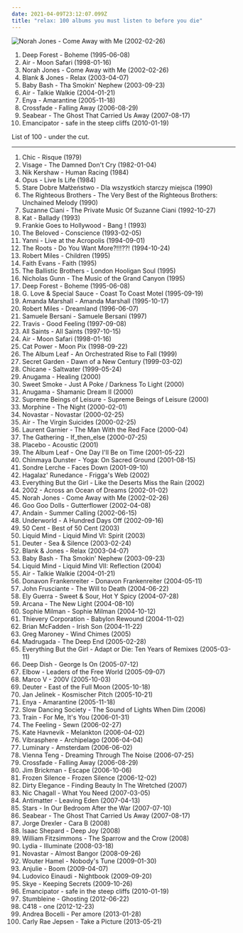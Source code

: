 ```yaml
---
date: 2021-04-09T23:12:07.099Z
title: "relax: 100 albums you must listen to before you die"
---
```

![Norah Jones - Come Away with Me (2002-02-26)](http://coverartarchive.org/release/a7b9e4e4-b21e-4c70-8aee-5fa555796225/16662903606-500.jpg "Norah Jones - Come Away with Me (2002-02-26)")
<ol class="albums">
<li data-cover="http://coverartarchive.org/release/7a1234c0-0c18-3394-bbe1-1204f616bec2/1270264448-500.jpg" data-tags="new age, world" role="button">Deep Forest - Boheme (1995-06-08)</li>
<li data-cover="http://coverartarchive.org/release/4c55906c-349b-362d-922e-956762912b42/1257682386-500.jpg" data-tags="electronic, chillout" role="button">Air - Moon Safari (1998-01-16)</li>
<li data-cover="http://coverartarchive.org/release/a7b9e4e4-b21e-4c70-8aee-5fa555796225/16662903606-500.jpg" data-tags="jazz" role="button">Norah Jones - Come Away with Me (2002-02-26)</li>
<li data-cover="http://coverartarchive.org/release/d2a9c0a4-514c-40f5-a727-698b388c607f/4469299534-500.jpg" data-tags="relax, ambient" role="button">Blank & Jones - Relax (2003-04-07)</li>
<li data-cover="https://img.discogs.com/Ag7jYtKPqhN76_f6GTx7vJqrJpg=/fit-in/469x466/filters:strip_icc():format(jpeg):mode_rgb():quality(90)/discogs-images/R-510138-1135168597.jpeg.jpg" data-tags="rnb, baby bash, chillaut" role="button">Baby Bash - Tha Smokin' Nephew (2003-09-23)</li>
<li data-cover="http://coverartarchive.org/release/b8f3c647-89b1-4cd6-bb71-a91072380e46/2979651729-500.jpg" data-tags="electronic" role="button">Air - Talkie Walkie (2004-01-21)</li>
<li data-cover="http://coverartarchive.org/release/b68a9abc-5e45-3fa6-8a6f-b0e9572ba1c9/8316179451-500.jpg" data-tags="new age, celtic" role="button">Enya - Amarantine (2005-11-18)</li>
<li data-cover="https://via.placeholder.com/450" data-tags="post-grunge, crossfade" role="button">Crossfade - Falling Away (2006-08-29)</li>
<li data-cover="http://coverartarchive.org/release/f8f26fa1-d7e5-4357-aefe-cb17ccf2e60b/18253941016-500.jpg" data-tags="icelandic" role="button">Seabear - The Ghost That Carried Us Away (2007-08-17)</li>
<li data-cover="http://coverartarchive.org/release/47f2833f-f125-4a8c-8a10-a3fddf16c2b8/1772748552-500.jpg" data-tags="downtempo" role="button">Emancipator - safe in the steep cliffs (2010-01-19)</li>
</ol>
List of 100 - under the cut.
<!-- more -->

_________________

<ol class="albums">
<li data-cover="http://coverartarchive.org/release/00a01883-c17d-3a1e-8aa3-f468e45465df/7228002110-500.jpg" data-tags="70s, funk" role="button">
Chic - Risque (1979)
</li>
<li data-cover="http://coverartarchive.org/release/c354b401-7722-4297-a26b-0822953fa829/14592166258-500.jpg" data-tags="new wave" role="button">
Visage - The Damned Don't Cry (1982-01-04)
</li>
<li data-cover="https://img.discogs.com/3uZgSt_SrYjrbMdq2GURj1H54XM=/fit-in/594x586/filters:strip_icc():format(jpeg):mode_rgb():quality(90)/discogs-images/R-478981-1335477478.jpeg.jpg" data-tags="new wave, electronic, 80s, synthpop" role="button">
Nik Kershaw - Human Racing (1984)
</li>
<li data-cover="http://coverartarchive.org/release/525068a4-a924-46e6-86e5-70c0d0ed851a/8719481720-500.jpg" data-tags="rock" role="button">
Opus - Live Is Life (1984)
</li>
<li data-cover="https://via.placeholder.com/450" data-tags="poezja spiewana" role="button">
Stare Dobre Małżeństwo - Dla wszystkich starczy miejsca (1990)
</li>
<li data-cover="http://coverartarchive.org/release/9df5fb11-9d7e-443d-8522-6ffd8ce7746c/12078707246-500.jpg" data-tags="soul, 60s, oldies, male vocalists" role="button">
The Righteous Brothers - The Very Best of the Righteous Brothers: Unchained Melody (1990)
</li>
<li data-cover="https://img.discogs.com/Yw1DDp59imY3g4pZghimM3vG4D4=/fit-in/600x600/filters:strip_icc():format(jpeg):mode_rgb():quality(90)/discogs-images/R-2617766-1360466279-1045.jpeg.jpg" data-tags="new age, relax, gvbwv, omni new age" role="button">
Suzanne Ciani - The Private Music Of Suzanne Ciani (1992-10-27)
</li>
<li data-cover="http://coverartarchive.org/release/e46395b2-76f6-3380-97ca-a6b46cd6e4ba/6357216307-500.jpg" data-tags="polish, heavy metal, thrash metal, ballads" role="button">
Kat - Ballady (1993)
</li>
<li data-cover="https://via.placeholder.com/450" data-tags="80s, frankie goes to hollywood, new wave" role="button">
Frankie Goes to Hollywood - Bang ! (1993)
</li>
<li data-cover="http://coverartarchive.org/release/f79de1c4-d185-42d1-88dc-2bc00cabbd68/15546860362-500.jpg" data-tags="chillout, dance, synth pop" role="button">
The Beloved - Conscience (1993-02-05)
</li>
<li data-cover="http://coverartarchive.org/release/311dfa35-0d6f-462b-b3b6-7b7f1dc3b4d1/11507971335-500.jpg" data-tags="yanni" role="button">
Yanni - Live at the Acropolis (1994-09-01)
</li>
<li data-cover="http://coverartarchive.org/release/d24eed93-2be9-43de-b4a6-db00f54208e8/4784243449-500.jpg" data-tags="hip-hop, hip hop, rap" role="button">
The Roots - Do You Want More?!!!??! (1994-10-24)
</li>
<li data-cover="https://img.discogs.com/iKPsz5HAZ_YSskrUF1vPn7iLQds=/fit-in/600x582/filters:strip_icc():format(jpeg):mode_rgb():quality(90)/discogs-images/R-33293-1603313013-1939.jpeg.jpg" data-tags="trance, chillout, electronic" role="button">
Robert Miles - Children (1995)
</li>
<li data-cover="http://coverartarchive.org/release/6c452bf7-f019-47d9-988b-d521013ad7c8/14802032869-500.jpg" data-tags="rnb, 90s top rnb, chillout, soul, quiet storm, r'n'b, female singer songwriter, faith evans" role="button">
Faith Evans - Faith (1995)
</li>
<li data-cover="http://coverartarchive.org/release/c0511912-69a4-45dd-8db5-12c4679bd574/2115120257-500.jpg" data-tags="relax" role="button">
The Ballistic Brothers - London Hooligan Soul (1995)
</li>
<li data-cover="http://coverartarchive.org/release/645c5d80-c673-4f92-91c0-f7b03f5c22fe/4485701379-500.jpg" data-tags="instrumental, relax, flute, relaxing, labels - real music" role="button">
Nicholas Gunn - The Music of the Grand Canyon (1995)
</li>
<li data-cover="http://coverartarchive.org/release/7a1234c0-0c18-3394-bbe1-1204f616bec2/1270264448-500.jpg" data-tags="new age, world" role="button">
Deep Forest - Boheme (1995-06-08)
</li>
<li data-cover="http://coverartarchive.org/release/07fdd79b-e888-43ff-a035-a5c104e70b30/17983350394-500.jpg" data-tags="alternative, funk, records i own" role="button">
G. Love & Special Sauce - Coast To Coast Motel (1995-09-19)
</li>
<li data-cover="http://coverartarchive.org/release/9609250b-9cfc-3d8b-bc38-ce0213d1f512/6313419411-500.jpg" data-tags="pop, female vocalists, 90s" role="button">
Amanda Marshall - Amanda Marshall (1995-10-17)
</li>
<li data-cover="https://img.discogs.com/P-P_wUOfYu8cm9jWS8XPVzXdryo=/fit-in/600x592/filters:strip_icc():format(jpeg):mode_rgb():quality(90)/discogs-images/R-83507-1457553225-8498.jpeg.jpg" data-tags="trance, dream, robert miles" role="button">
Robert Miles - Dreamland (1996-06-07)
</li>
<li data-cover="http://coverartarchive.org/release/6cf8f888-e957-4cbd-8eb6-e81c9a7a8c77/7228465840-500.jpg" data-tags="italian, musica italiana" role="button">
Samuele Bersani - Samuele Bersani (1997)
</li>
<li data-cover="https://via.placeholder.com/450" data-tags="rock" role="button">
Travis - Good Feeling (1997-09-08)
</li>
<li data-cover="https://img.discogs.com/_fXflThce5eDFbzgm5Sov8l36IU=/fit-in/600x989/filters:strip_icc():format(jpeg):mode_rgb():quality(90)/discogs-images/R-6796698-1426805732-4254.jpeg.jpg" data-tags="pop" role="button">
All Saints - All Saints (1997-10-15)
</li>
<li data-cover="http://coverartarchive.org/release/4c55906c-349b-362d-922e-956762912b42/1257682386-500.jpg" data-tags="electronic, chillout" role="button">
Air - Moon Safari (1998-01-16)
</li>
<li data-cover="http://coverartarchive.org/release/5d58d210-a58c-4532-a2f5-54c6001a063d/12639050704-500.jpg" data-tags="90s, indie, mellow" role="button">
Cat Power - Moon Pix (1998-09-22)
</li>
<li data-cover="http://coverartarchive.org/release/c46753ff-d972-4ebb-80f2-1c0074bf4640/21974980835-500.jpg" data-tags="post-rock" role="button">
The Album Leaf - An Orchestrated Rise to Fall (1999)
</li>
<li data-cover="http://coverartarchive.org/release/33f464bc-2922-3018-a958-560194a5f775/10673178657-500.jpg" data-tags="new age, secret garden" role="button">
Secret Garden - Dawn of a New Century (1999-03-02)
</li>
<li data-cover="https://img.discogs.com/S7qRctMECcMRlessJkYnwuvEN5Y=/fit-in/600x597/filters:strip_icc():format(jpeg):mode_rgb():quality(90)/discogs-images/R-17080-1201337402.jpeg.jpg" data-tags="trance, chillout" role="button">
Chicane - Saltwater (1999-05-24)
</li>
<li data-cover="https://img.discogs.com/0f36ac86c54fe502a205affaefeae52f092904f2/images/spacer.gif" data-tags="new age, relaxing, relax" role="button">
Anugama - Healing (2000)
</li>
<li data-cover="http://coverartarchive.org/release/8f4a0f86-e76e-43e0-963f-47fd92d9d8be/17691987214-500.jpg" data-tags="relax" role="button">
Sweet Smoke - Just A Poke / Darkness To Light (2000)
</li>
<li data-cover="https://img.discogs.com/aR_DAnxf1_Q3nsm6cGttuLUqLjI=/fit-in/600x599/filters:strip_icc():format(jpeg):mode_rgb():quality(90)/discogs-images/R-1920300-1561466655-8429.jpeg.jpg" data-tags="new age, relaxing" role="button">
Anugama - Shamanic Dream II (2000)
</li>
<li data-cover="https://img.discogs.com/YCFztdICySQEZ6VJPuQmnF_7joE=/fit-in/600x595/filters:strip_icc():format(jpeg):mode_rgb():quality(90)/discogs-images/R-50408-1264860782.jpeg.jpg" data-tags="trip-hop, uutta jazzia, acid lounge, smooth lounge, jazzy female vocal, serve chilled, jazzy flavoured, downtempo influences, vocal-lounge, city lounge, vocal downtempo, my-love, acoustic groove, chillout downtempo, lounge downtempo, jazz-trip, alternative lounge, genre: downtempo, lounge chill, lounge-tech, smoothly sexy sounding, groove lounge, electronic lounge jazz, lounge electronic, lounge uptempo, my lounge room, sweet downtempo, ouahhhhh, tropcool, chillounge1, chill chill, jazzy vibes, lounge at home two, lounge at home tres, chillair, 1st vine, awesome downtempo, epic lounge, genre:downtempo, sexy sounding, uuta jazzia, uutta jazziz" role="button">
Supreme Beings of Leisure - Supreme Beings of Leisure (2000)
</li>
<li data-cover="https://img.discogs.com/8zK5BwN0CGHQkHoEDnU7l_JJD5k=/fit-in/600x555/filters:strip_icc():format(jpeg):mode_rgb():quality(90)/discogs-images/R-16083116-1603191699-6994.jpeg.jpg" data-tags="low rock, rock, blues, jazz" role="button">
Morphine - The Night (2000-02-01)
</li>
<li data-cover="https://img.discogs.com/boHw67-EvEnIk3BDtW-WsLmkmFk=/fit-in/600x594/filters:strip_icc():format(jpeg):mode_rgb():quality(90)/discogs-images/R-681912-1517999549-6529.png.jpg" data-tags="pop" role="button">
Novastar - Novastar (2000-02-25)
</li>
<li data-cover="http://coverartarchive.org/release/f2720fc5-b57f-4639-a6e8-a1e50dcfd51b/1616160456-500.jpg" data-tags="soundtrack" role="button">
Air - The Virgin Suicides (2000-02-25)
</li>
<li data-cover="http://coverartarchive.org/release/28b41737-a1c7-4613-b1cf-9b6b2f8512ec/1040796569-500.jpg" data-tags="relax, indie chill" role="button">
Laurent Garnier - The Man With the Red Face (2000-04)
</li>
<li data-cover="https://via.placeholder.com/450" data-tags="alternative rock, progressive rock, atmospheric rock" role="button">
The Gathering - If_then_else (2000-07-25)
</li>
<li data-cover="http://coverartarchive.org/release/c853d99d-1d8a-4a2b-8068-30a367b5e256/8007067013-500.jpg" data-tags="placebo" role="button">
Placebo - Acoustic (2001)
</li>
<li data-cover="http://coverartarchive.org/release/ac46568e-7818-4351-8d8a-a59ce427e636/21974963842-500.jpg" data-tags="post-rock" role="button">
The Album Leaf - One Day I'll Be on Time (2001-05-22)
</li>
<li data-cover="https://img.discogs.com/jp2ONuQpYaZDnhhIXgxxGJCE7mA=/fit-in/500x500/filters:strip_icc():format(jpeg):mode_rgb():quality(90)/discogs-images/R-2216316-1297713671.jpeg.jpg" data-tags="ambient, new age, yoga, meditative, relax" role="button">
Chinmaya Dunster - Yoga: On Sacred Ground (2001-08-15)
</li>
<li data-cover="http://coverartarchive.org/release/5c523455-26fd-434d-873c-c4039606d0c3/24357097154-500.jpg" data-tags="indie pop, pop, norwegian" role="button">
Sondre Lerche - Faces Down (2001-09-10)
</li>
<li data-cover="https://img.discogs.com/pt4Sysc2txzm56pzkycsJdTQiio=/fit-in/300x296/filters:strip_icc():format(jpeg):mode_rgb():quality(90)/discogs-images/R-347599-1100269383.jpg.jpg" data-tags="celtic, world, new age" role="button">
Hagalaz' Runedance - Frigga's Web (2002)
</li>
<li data-cover="http://coverartarchive.org/release/e0cf04a8-a48d-3e83-aa59-5981b5edbdd6/4512613383-500.jpg" data-tags="electronic" role="button">
Everything But the Girl - Like the Deserts Miss the Rain (2002)
</li>
<li data-cover="http://coverartarchive.org/release/9f02bc5e-8100-4acc-8c02-b128c496b90e/11637455866-500.jpg" data-tags="new age" role="button">
2002 - Across an Ocean of Dreams (2002-01-02)
</li>
<li data-cover="http://coverartarchive.org/release/a7b9e4e4-b21e-4c70-8aee-5fa555796225/16662903606-500.jpg" data-tags="jazz" role="button">
Norah Jones - Come Away with Me (2002-02-26)
</li>
<li data-cover="http://coverartarchive.org/release/4f734750-4a00-35b4-a259-2c15093c83cc/10182730882-500.jpg" data-tags="rock, alternative rock, alternative" role="button">
Goo Goo Dolls - Gutterflower (2002-04-08)
</li>
<li data-cover="http://coverartarchive.org/release/8562bbcb-8d19-4c2e-a24b-24a3e50fe0d6/3671487812-500.jpg" data-tags="vocal trance, trance" role="button">
Andain - Summer Calling (2002-06-15)
</li>
<li data-cover="http://coverartarchive.org/release/7c35ff51-e81a-4ccc-888f-9b27c5f558f0/1630166366-500.jpg" data-tags="electronic, techno" role="button">
Underworld - A Hundred Days Off (2002-09-16)
</li>
<li data-cover="http://coverartarchive.org/release/a76f57c5-5918-4354-9031-69724f598d82/14579605414-500.jpg" data-tags="50 cent" role="button">
50 Cent - Best of 50 Cent (2003)
</li>
<li data-cover="http://coverartarchive.org/release/39f7e350-042b-4748-ab38-543e84d7099d/10616339751-500.jpg" data-tags="new age, relax, labels - real music" role="button">
Liquid Mind - Liquid Mind VI: Spirit (2003)
</li>
<li data-cover="http://coverartarchive.org/release/fb2a35e5-9bda-4627-9035-e38d4fd35b81/15673119439-500.jpg" data-tags="new age" role="button">
Deuter - Sea & Silence (2003-02-24)
</li>
<li data-cover="http://coverartarchive.org/release/d2a9c0a4-514c-40f5-a727-698b388c607f/4469299534-500.jpg" data-tags="relax, ambient" role="button">
Blank & Jones - Relax (2003-04-07)
</li>
<li data-cover="https://img.discogs.com/Ag7jYtKPqhN76_f6GTx7vJqrJpg=/fit-in/469x466/filters:strip_icc():format(jpeg):mode_rgb():quality(90)/discogs-images/R-510138-1135168597.jpeg.jpg" data-tags="rnb, baby bash, chillaut" role="button">
Baby Bash - Tha Smokin' Nephew (2003-09-23)
</li>
<li data-cover="http://coverartarchive.org/release/0a1e73f6-83cb-43aa-a465-a2125e3b5ef0/10616408320-500.jpg" data-tags="ambient, new age, meditative, relax, mind, labels - real music" role="button">
Liquid Mind - Liquid Mind VII: Reflection (2004)
</li>
<li data-cover="http://coverartarchive.org/release/b8f3c647-89b1-4cd6-bb71-a91072380e46/2979651729-500.jpg" data-tags="electronic" role="button">
Air - Talkie Walkie (2004-01-21)
</li>
<li data-cover="http://coverartarchive.org/release/570e3951-5811-462e-af10-a5571406d2e1/16436830735-500.jpg" data-tags="acoustic, folk pop surf singer, surf" role="button">
Donavon Frankenreiter - Donavon Frankenreiter (2004-05-11)
</li>
<li data-cover="https://img.discogs.com/z2S_5gHnOplgRW32RtYNqoGmf-g=/fit-in/250x250/filters:strip_icc():format(jpeg):mode_rgb():quality(90)/discogs-images/R-4188253-1358358245-1790.jpeg.jpg" data-tags="alternative" role="button">
John Frusciante - The Will to Death (2004-06-22)
</li>
<li data-cover="http://coverartarchive.org/release/1451410f-6eb1-437c-ba59-5ede84b08292/9908394374-500.jpg" data-tags="ely guerra, spanish" role="button">
Ely Guerra - Sweet & Sour, Hot Y Spicy (2004-07-28)
</li>
<li data-cover="http://coverartarchive.org/release/36ea7556-cd72-4097-abaa-4a838c8aa204/8940387621-500.jpg" data-tags="ambient, 00s, arcana" role="button">
Arcana - The New Light (2004-08-10)
</li>
<li data-cover="https://img.discogs.com/8S41pufY9f_6sUoxLnUhWltjPv0=/fit-in/500x500/filters:strip_icc():format(jpeg):mode_rgb():quality(90)/discogs-images/R-4508823-1366891941-4661.jpeg.jpg" data-tags="vocal jazz, jazz, female vocalists" role="button">
Sophie Milman - Sophie Milman (2004-10-12)
</li>
<li data-cover="http://coverartarchive.org/release/a2219b6c-5c32-31ef-a8db-20805aa86310/3526715644-500.jpg" data-tags="electronica, trip-hop, chill, chillout, reggae" role="button">
Thievery Corporation - Babylon Rewound (2004-11-02)
</li>
<li data-cover="http://coverartarchive.org/release/aac73402-efd7-440b-be44-43183aa48f0d/28019403744-500.jpg" data-tags="pop" role="button">
Brian McFadden - Irish Son (2004-11-22)
</li>
<li data-cover="https://via.placeholder.com/450" data-tags="greg maroney" role="button">
Greg Maroney - Wind Chimes (2005)
</li>
<li data-cover="https://img.discogs.com/pHUFbZBvlkPBGXTbAOaaxOt9eyU=/fit-in/600x599/filters:strip_icc():format(jpeg):mode_rgb():quality(90)/discogs-images/R-1041657-1517381113-4147.jpeg.jpg" data-tags="rock, alternative rock, 00s" role="button">
Madrugada - The Deep End (2005-02-28)
</li>
<li data-cover="http://coverartarchive.org/release/7b20e188-c9dd-48da-b723-221af61af752/12568552591-500.jpg" data-tags="electronic" role="button">
Everything But the Girl - Adapt or Die: Ten Years of Remixes (2005-03-11)
</li>
<li data-cover="http://coverartarchive.org/release/5fec26c0-4f00-4b19-8cb8-7958cca4bccf/3109418276-500.jpg" data-tags="dance, house, electronic" role="button">
Deep Dish - George Is On (2005-07-12)
</li>
<li data-cover="http://coverartarchive.org/release/7b62c161-6a50-3393-a5c2-c346c5a15a0d/26560719952-500.jpg" data-tags="rock, britpop" role="button">
Elbow - Leaders of the Free World (2005-09-07)
</li>
<li data-cover="http://coverartarchive.org/release/77444caf-efe3-4e79-b280-4694a70e8a44/954163464-500.jpg" data-tags="trance" role="button">
Marco V - 200V (2005-10-03)
</li>
<li data-cover="https://img.discogs.com/zrHhI4AAuvdXMs0udXX1cObnsyg=/fit-in/597x595/filters:strip_icc():format(jpeg):mode_rgb():quality(90)/discogs-images/R-2865155-1304634115.jpeg.jpg" data-tags="new age, meditation, relax" role="button">
Deuter - East of the Full Moon (2005-10-18)
</li>
<li data-cover="http://coverartarchive.org/release/56050724-56fd-4aa2-b730-58681884106c/8112898445-500.jpg" data-tags="electronica, emusic" role="button">
Jan Jelinek - Kosmischer Pitch (2005-10-21)
</li>
<li data-cover="http://coverartarchive.org/release/b68a9abc-5e45-3fa6-8a6f-b0e9572ba1c9/8316179451-500.jpg" data-tags="new age, celtic" role="button">
Enya - Amarantine (2005-11-18)
</li>
<li data-cover="http://coverartarchive.org/release/6964b07b-a302-4226-a35c-b1635aea9ff2/2904783418-500.jpg" data-tags="electronic, ambient" role="button">
Slow Dancing Society - The Sound of Lights When Dim (2006)
</li>
<li data-cover="http://coverartarchive.org/release/e5518064-7269-3e9a-9fd9-3cd4be58d23e/8078538085-500.jpg" data-tags="rock" role="button">
Train - For Me, It's You (2006-01-31)
</li>
<li data-cover="https://img.discogs.com/HD-UZq9SAj0f9VAAloSq9zBzFfg=/fit-in/600x542/filters:strip_icc():format(jpeg):mode_rgb():quality(90)/discogs-images/R-3282271-1323813130.jpeg.jpg" data-tags="relax, a soft relaxing song" role="button">
The Feeling - Sewn (2006-02-27)
</li>
<li data-cover="https://img.discogs.com/K8wuXm7t8XdYis3Gq-03yQBwGAs=/fit-in/225x225/filters:strip_icc():format(jpeg):mode_rgb():quality(90)/discogs-images/R-721994-1151857747.jpeg.jpg" data-tags="female vocalists" role="button">
Kate Havnevik - Melankton (2006-04-02)
</li>
<li data-cover="http://coverartarchive.org/release/1d33a971-8f34-4498-953b-26ae85c4cdd6/10894951825-500.jpg" data-tags="psytrance" role="button">
Vibrasphere - Archipelago (2006-04-04)
</li>
<li data-cover="http://coverartarchive.org/release/519b5a5e-139a-4924-93d3-4e3ca6f8fbff/10188105570-500.jpg" data-tags="trance, anjunabeats, progressive trance" role="button">
Luminary - Amsterdam (2006-06-02)
</li>
<li data-cover="http://coverartarchive.org/release/cf5da5f5-72fe-4803-8f6b-1f52027fd3cf/27690898148-500.jpg" data-tags="vienna teng, female vocalists, piano" role="button">
Vienna Teng - Dreaming Through The Noise (2006-07-25)
</li>
<li data-cover="https://via.placeholder.com/450" data-tags="post-grunge, crossfade" role="button">
Crossfade - Falling Away (2006-08-29)
</li>
<li data-cover="http://coverartarchive.org/release/a7e45fe5-e585-4156-9a86-b21b596fbb87/9617406658-500.jpg" data-tags="relax, soft piano, crap music--delete this song" role="button">
Jim Brickman - Escape (2006-10-06)
</li>
<li data-cover="http://coverartarchive.org/release/600e2a2c-81a8-4272-ac87-47b2ba4a04b1/20469635317-500.jpg" data-tags="instrumental, piano, ambient" role="button">
Frozen Silence - Frozen Silence (2006-12-02)
</li>
<li data-cover="https://img.discogs.com/e8IMLAeprlfgTh3zpD_wQs8EYgI=/fit-in/595x600/filters:strip_icc():format(jpeg):mode_rgb():quality(90)/discogs-images/R-1013080-1184181275.jpeg.jpg" data-tags="trip-hop" role="button">
Dirty Elegance - Finding Beauty In The Wretched (2007)
</li>
<li data-cover="https://img.discogs.com/f6M7ACXreLvEmmrtSXUB2YubTo0=/fit-in/480x480/filters:strip_icc():format(jpeg):mode_rgb():quality(90)/discogs-images/R-910471-1171899707.jpeg.jpg" data-tags="trance" role="button">
Nic Chagall - What You Need (2007-03-05)
</li>
<li data-cover="http://coverartarchive.org/release/301832d9-f503-4e5f-945c-f77e66c4cd59/936789634-500.jpg" data-tags="progressive rock" role="button">
Antimatter - Leaving Eden (2007-04-13)
</li>
<li data-cover="http://coverartarchive.org/release/04ea5f92-d9c9-4565-985c-f76e9b501247/23087035503-500.jpg" data-tags="indie, indie pop, canadian" role="button">
Stars - In Our Bedroom After the War (2007-07-10)
</li>
<li data-cover="http://coverartarchive.org/release/f8f26fa1-d7e5-4357-aefe-cb17ccf2e60b/18253941016-500.jpg" data-tags="icelandic" role="button">
Seabear - The Ghost That Carried Us Away (2007-08-17)
</li>
<li data-cover="http://coverartarchive.org/release/b058de10-f29e-4361-8b92-bc0b096338dc/5552974639-500.jpg" data-tags="relax, design, discos favoritos, drexler" role="button">
Jorge Drexler - Cara B (2008)
</li>
<li data-cover="http://coverartarchive.org/release/2d69c11b-b82e-4c5f-af4b-4a34e9b16d00/15536303099-500.jpg" data-tags="classic, piano, relax" role="button">
Isaac Shepard - Deep Joy (2008)
</li>
<li data-cover="https://img.discogs.com/w0H2wgK8G8AgXVhhAdV9ZRmnD_s=/fit-in/597x600/filters:strip_icc():format(jpeg):mode_rgb():quality(90)/discogs-images/R-2062653-1302342391.jpeg.jpg" data-tags="indie, folk" role="button">
William Fitzsimmons - The Sparrow and the Crow (2008)
</li>
<li data-cover="http://coverartarchive.org/release/64ac48d5-1e0c-4351-8f91-667af47cce59/20135425045-500.jpg" data-tags="indie rock" role="button">
Lydia - Illuminate (2008-03-18)
</li>
<li data-cover="https://img.discogs.com/LbI0QelNbZwRc57uknTtjjJlZrs=/fit-in/600x557/filters:strip_icc():format(jpeg):mode_rgb():quality(90)/discogs-images/R-1476522-1222552001.jpeg.jpg" data-tags="chillout, alternative, relax, because, pinkpop 2009, 1hj2009, toffe 21" role="button">
Novastar - Almost Bangor (2008-09-26)
</li>
<li data-cover="https://img.discogs.com/7J6kmhtSe33stsIQJCTE6lbbvDM=/fit-in/600x600/filters:strip_icc():format(jpeg):mode_rgb():quality(90)/discogs-images/R-2245881-1381922860-2710.jpeg.jpg" data-tags="chillout, jazz, rock, soul, acoustic, blues, retro, relax" role="button">
Wouter Hamel - Nobody's Tune (2009-01-30)
</li>
<li data-cover="https://img.discogs.com/af4c2e005992d384ff53b7d41d019030a6f520d0/images/spacer.gif" data-tags="chillout, trip-hop, female, jazz, pop, chill, experimental, female vocalists, fusion, trip hop, relaxing, female vocals, female vocalist, relax, boom, female vocalsits" role="button">
Anjulie - Boom (2009-04-07)
</li>
<li data-cover="http://coverartarchive.org/release/a28745d2-8a22-4afc-a70f-1169139a3492/2366753811-500.jpg" data-tags="contemporary classical, neo-classical, neoclassical, modern classical, post-classical, neo classical" role="button">
Ludovico Einaudi - Nightbook (2009-09-20)
</li>
<li data-cover="https://img.discogs.com/tLd_obPkoqlwx98E8xHQLqQzUGo=/fit-in/480x480/filters:strip_icc():format(jpeg):mode_rgb():quality(90)/discogs-images/R-2037742-1260080273.jpeg.jpg" data-tags="trip-hop, female vocalist, relax" role="button">
Skye - Keeping Secrets (2009-10-26)
</li>
<li data-cover="http://coverartarchive.org/release/47f2833f-f125-4a8c-8a10-a3fddf16c2b8/1772748552-500.jpg" data-tags="downtempo" role="button">
Emancipator - safe in the steep cliffs (2010-01-19)
</li>
<li data-cover="http://coverartarchive.org/release/b58484eb-2f60-4ca2-8822-d5a2bf2e2994/4439488770-500.jpg" data-tags="chill, dubstep, peace, loop, relax, chillstep" role="button">
Stumbleine - Ghosting (2012-06-22)
</li>
<li data-cover="http://coverartarchive.org/release/4e96b7ab-5c13-43b3-b456-13386515b600/2902529958-500.jpg" data-tags="soundtrack, electronic, electronica, indie, instrumental, alternative, ambient, idm, orchestral, germany, chiptune, german, relax, rico, minecraft, trabajo, pacefull, mojang" role="button">
C418 - one (2012-12-23)
</li>
<li data-cover="http://coverartarchive.org/release/6a239a36-7df7-44fe-870f-f2b3fddcbdd4/21769059035-500.jpg" data-tags="opera, romantic, vocal, andrea bocelli" role="button">
Andrea Bocelli - Per amore (2013-01-28)
</li>
<li data-cover="http://coverartarchive.org/release/946a31ef-d1c4-4b09-87ec-6a8ea20f28e5/10230180461-500.jpg" data-tags="relax, lyrical" role="button">
Carly Rae Jepsen - Take a Picture (2013-05-21)
</li>
</ol>